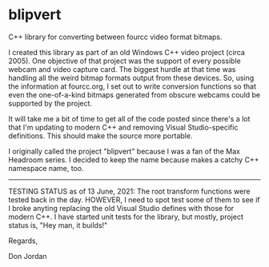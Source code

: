 # blipvert
C++ library for converting between fourcc video format bitmaps.

I created this library as part of an old Windows C++ video project (circa 2005). One objective of that project was the support of every possible webcam and video capture card. The biggest hurdle at that time was handling all the weird bitmap formats output from these devices. So, using the information at fourcc.org, I set out to write conversion functions so that even the one-of-a-kind bitmaps generated from obscure webcams could be supported by the project.

It will take me a bit of time to get all of the code posted since there's a lot that I'm updating to modern C++ and removing Visual Studio-specific definitions. This should make the source more portable.

I originally called the project "blipvert" because I was a fan of the Max Headroom series. I decided to keep the name because makes a catchy C++ namespace name, too.

******************

TESTING STATUS as of 13 June, 2021: The root transform functions were tested back in the day. HOWEVER, I need to spot test some of them to see if I broke anyting replacing the old Visual Studio defines with those for modern C++. I have started unit tests for the library, but mostly, project status is, "Hey man, it builds!"

Regards,

Don Jordan
